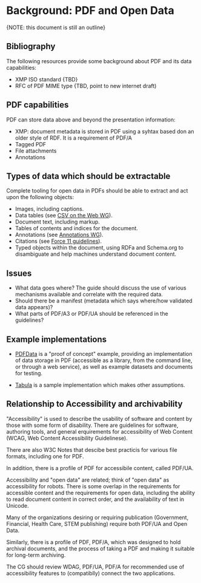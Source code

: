 # Background: PDF and Open Data

{NOTE: this document is still an outline}

## Bibliography

The following resources provide some background about PDF and its data capabilities:
* XMP ISO standard {TBD}
* RFC of PDF MIME type {TBD, point to new internet draft)
## PDF capabilities

PDF can store data above and beyond the presentation information:

* XMP: document metadata is stored in PDF using a syhtax based don an older style of RDF. It is a requirement of PDF/A 
* Tagged PDF
* File attachments
* Annotations

## Types of data which should be extractable

Complete tooling for open data in PDFs should be able to extract and act upon the following objects:

* Images, including captions.
* Data tables (see [CSV on the Web WG](https://www.w3.org/2013/csvw/wiki/Main_Page)).
* Document text, including markup.
* Tables of contents and indices for the document.
* Annotations (see [Annotations WG](https://www.w3.org/annotation/)).
* Citations (see [Force 11 guidelines](https://www.force11.org/group/joint-declaration-data-citation-principles-final)).
* Typed objects within the document, using RDFa and Schema.org to disambiguate and help machines understand document content.


## Issues

* What data goes where? The guide should discuss the use of various mechanisms available and correlate with the required data.
* Should there be a manifest (metadata which says where/how validated data appears)?
* What parts of PDF/A3 or PDF/UA should be referenced in the guidelines?

## Example implementations

* [PDFData](https://github.com/Aiybe/PDFData) is a "proof of concept" example, providing an implementation of data storage in PDF (accessible as a library, from the command line, or through a web service), as well as example datasets and documents for testing.

* [Tabula](https://github.com/tabulapdf/tabula) is a  sample implementation which makes other assumptions.

## Relationship to Accessibility and archivability

"Accessibility" is used to describe the usability of software and content by those with some form of disability. There are guidelines for software, authoring tools, and general erquirements for accessibility of Web Content (WCAG, Web Content Accessibility Guidelinese).

There are also W3C Notes that descibe best practicis for various file formats, including one for PDF.

In addition, there is  a profile of PDF for accessibile content, called PDF/UA.

Accessibility and "open data" are related; think of "open data" as accessibility for robots. There is some overlap in the requirements for accessible content and the requirements for open data, including the ability to read document content in correct order, and the availability of text in Unicode.

Many of the organizations desiring or requiring publication (Government, Financial, Health Care, STEM publishing) require both PDF/UA and Open Data. 

Similarly, there is a profile of PDF, PDF/A, which was designed to hold archival documents, and the process of taking a PDF and making it suitable for long-term archiving.

The CG should review WDAG, PDF/UA, PDF/A for recommended use of accessibility features to (compatiblly) connect the two applications.

